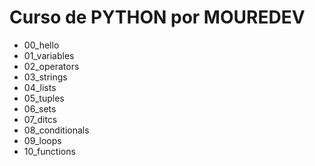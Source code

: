 # Curso de PYTHON por MOUREDEV

- 00_hello
- 01_variables
- 02_operators
- 03_strings
- 04_lists
- 05_tuples
- 06_sets
- 07_ditcs
- 08_conditionals
- 09_loops
- 10_functions